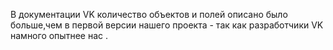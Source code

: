 В документации VK количество объектов и полей описано было  больше,чем в первой версии нашего проекта -  так как разработчики VK намного опытнее нас . 